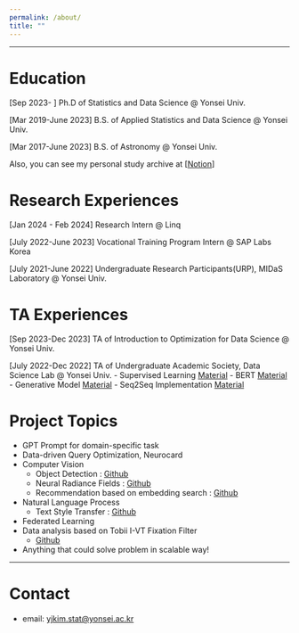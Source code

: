 ```yaml
---
permalink: /about/
title: ""
---
```


---

# Education

[Sep 2023-         ] Ph.D of Statistics and Data Science @ Yonsei Univ.

[Mar 2019-June 2023] B.S. of Applied Statistics and Data Science @ Yonsei Univ.

[Mar 2017-June 2023] B.S. of Astronomy @ Yonsei Univ.

Also, you can see my personal study archive at [<a href="https://yejin109.notion.site/70b58984c7b640ddb53aff11a334392d?v=3ae80a7e89324a41b4c52d606234c7bd&pvs=4">Notion</a>]


# Research Experiences 

[Jan 2024 - Feb 2024] Research Intern @ Linq

[July 2022-June 2023] Vocational Training Program Intern @ SAP Labs Korea

[July 2021-June 2022] Undergraduate Research Participants(URP), MIDaS Laboratory @ Yonsei Univ.

# TA Experiences

[Sep  2023-Dec 2023] TA of Introduction to Optimization for Data Science @ Yonsei Univ.

[July 2022-Dec 2022] TA of Undergraduate Academic Society, Data Science Lab @ Yonsei Univ.
    - Supervised Learning [Material](https://github.com/DataScience-Lab-Yonsei/2022-Fall-RegularSession/blob/main/220804%20Supervised%20Learning/%EC%9E%90%EB%A3%8C/%5B0804%5D%20Supervised%20Learning%20%EC%84%B8%EC%85%98.pdf)
    - BERT [Material](https://github.com/DataScience-Lab-Yonsei/2022-Fall-RegularSession/blob/main/220922%20BERT%20%26%20Generative%20Model%20Basic/%5B0922%5D%20BERT%20%26%20Generative%20Model%20Basic.pdf)
    - Generative Model [Material](https://github.com/DataScience-Lab-Yonsei/2022-Fall-RegularSession/blob/main/220922%20BERT%20%26%20Generative%20Model%20Basic/%5B0922%5D%20BERT%20%26%20Generative%20Model%20Basic.pdf)
    - Seq2Seq Implementation [Material](https://github.com/DataScience-Lab-Yonsei/2022-Fall-RegularSession/blob/main/220901%20RNN/%EC%9E%90%EB%A3%8C/s2s_implementation.ipynb)

# Project Topics 

- GPT Prompt for domain-specific task
- Data-driven Query Optimization, Neurocard
- Computer Vision
    - Object Detection : [Github](https://github.com/yejin109/ObjectDetect_on_Satellite)
    - Neural Radiance Fields : [Github](https://github.com/yejin109/NeRF-pytorch-imple)
    - Recommendation based on embedding search : [Github](https://github.com/yejin109/MaskRCNN-Recommendation)
- Natural Language Process
    - Text Style Transfer : [Github](https://github.com/yejin109/NLP.TST.StyleLM)
- Federated Learning
- Data analysis based on Tobii I-VT Fixation Filter
    - [Github](https://github.com/yejin109/DSL_VC)
- Anything that could solve problem in scalable way!


--- --- 


# Contact

- email: yjkim.stat@yonsei.ac.kr

